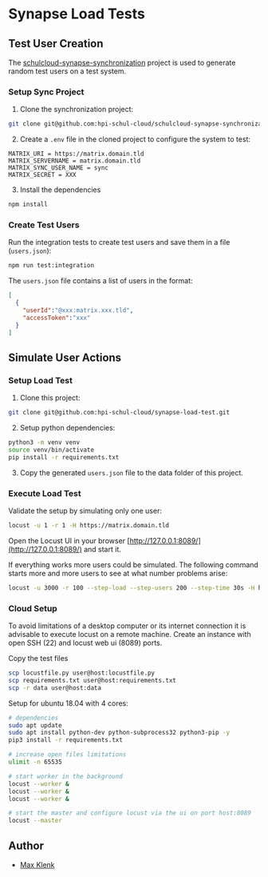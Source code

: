 # Synapse Load Tests

## Test User Creation

The [schulcloud-synapse-synchronization](https://github.com/hpi-schul-cloud/schulcloud-synapse-synchronization) project is used to generate random test users on a test system.

### Setup Sync Project

1. Clone the synchronization project:
```sh
git clone git@github.com:hpi-schul-cloud/schulcloud-synapse-synchronization.git
```

2. Create a `.env` file in the cloned project to configure the system to test:
```dotenv
MATRIX_URI = https://matrix.domain.tld
MATRIX_SERVERNAME = matrix.domain.tld
MATRIX_SYNC_USER_NAME = sync
MATRIX_SECRET = XXX
```

3. Install the dependencies
```sh
npm install
```

### Create Test Users

Run the integration tests to create test users and save them in a file (`users.json`):
```sh
npm run test:integration
```

The `users.json` file contains a list of users in the format:
```json
[
  {
    "userId":"@xxx:matrix.xxx.tld",
    "accessToken":"xxx"
  }
]
```

## Simulate User Actions

### Setup Load Test

1. Clone this project:
```sh
git clone git@github.com:hpi-schul-cloud/synapse-load-test.git
```

2. Setup python dependencies:
```sh
python3 -m venv venv
source venv/bin/activate
pip install -r requirements.txt
```

3. Copy the generated `users.json` file to the data folder of this project.

### Execute Load Test

Validate the setup by simulating only one user:
```sh
locust -u 1 -r 1 -H https://matrix.domain.tld
```
Open the Locust UI in your browser [http://127.0.0.1:8089/](http://127.0.0.1:8089/) and start it.

If everything works more users could be simulated. The following command starts more and more users to see at what number problems arise:
```sh
locust -u 3000 -r 100 --step-load --step-users 200 --step-time 30s -H https://matrix.domain.tld
```

### Cloud Setup

To avoid limitations of a desktop computer or its internet connection it is advisable to execute locust on a remote machine.
Create an instance with open SSH (22) and locust web ui (8089) ports.

Copy the test files
```sh
scp locustfile.py user@host:locustfile.py
scp requirements.txt user@host:requirements.txt
scp -r data user@host:data
```

Setup for ubuntu 18.04 with 4 cores:
```sh
# dependencies
sudo apt update
sudo apt install python-dev python-subprocess32 python3-pip -y
pip3 install -r requirements.txt

# increase open files limitations
ulimit -n 65535

# start worker in the background
locust --worker &
locust --worker &
locust --worker &

# start the master and configure locust via the ui on port host:8089
locust --master
```

## Author

- [Max Klenk](https://github.com/maxklenk)
